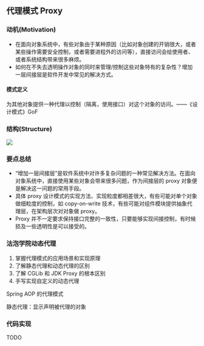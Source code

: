 ## **代理模式 Proxy**

### **动机(Motivation)**

- 在面向对象系统中，有些对象由于某种原因（比如对象创建的开销很大，或者某些操作需要安全控制，或者需要进程外的访问等），直接访问会给使用者、或者系统结构带来很多麻烦。
- 如何在不失去透明操作对象的同时来管理/控制这些对象特有的复杂性？增加一层间接层是软件开发中常见的解决方式。

#### **模式定义**

为其他对象提供一种代理以控制（隔离，使用接口）对这个对象的访问。——《设计模式》GoF

### **结构(Structure)**

![](https://raw.githubusercontent.com/jiangshuangjun/studynote/master/04-%E8%B5%84%E6%BA%90/01-%E5%9B%BE%E7%89%87/%E4%BB%A3%E7%90%86%E6%A8%A1%E5%BC%8F%E7%B1%BB%E5%9B%BE.jpg)

### **要点总结**

- “增加一层间接层”是软件系统中对许多复杂问题的一种常见解决方法。在面向对象系统中，直接使用某些对象会带来很多问题，作为间接层的 proxy 对象便是解决这一问题的常用手段。
- 具体 proxy 设计模式的实现方法、实现粒度都相差很大，有些可能对单个对象做细粒度的控制，如 copy-on-write 技术，有些可能对组件模块提供抽象代理层，在架构层次对对象做 proxy。
- Proxy 并不一定要求保持接口完整的一致性，只要能够实现间接控制，有时候损及一些透明性是可以接受的。

### 沽泡学院动态代理

1. 掌握代理模式的应用场景和实现原理
2. 了解静态代理和动态代理的区别
3. 了解 CGLib 和 JDK Proxy 的根本区别
4. 手写实现自定义的动态代理

Spring AOP 的代理模式

静态代理：显示声明被代理的对象

### **代码实现**

TODO